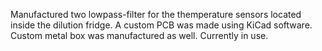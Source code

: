Manufactured two lowpass-filter for the themperature sensors located inside the dilution fridge. 
A custom PCB was made using KiCad software. Custom metal box was manufactured as well.
Currently in use.
